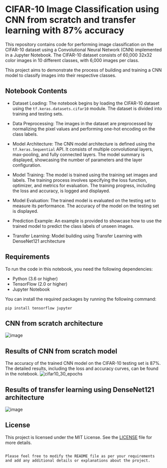 # CIFAR-10 Image Classification using CNN from scratch and transfer learning with 87% accuracy

This repository contains code for performing image classification on the CIFAR-10 dataset using a Convolutional Neural Network (CNN) implemented in a Jupyter Notebook. The CIFAR-10 dataset consists of 60,000 32x32 color images in 10 different classes, with 6,000 images per class.

This project aims to demonstrate the process of building and training a CNN model to classify images into their respective classes.

## Notebook Contents

- Dataset Loading: The notebook begins by loading the CIFAR-10 dataset using the `tf.keras.datasets.cifar10` module. The dataset is divided into training and testing sets.

- Data Preprocessing: The images in the dataset are preprocessed by normalizing the pixel values and performing one-hot encoding on the class labels.

- Model Architecture: The CNN model architecture is defined using the `tf.keras.Sequential` API. It consists of multiple convolutional layers, max-pooling, and fully connected layers. The model summary is displayed, showcasing the number of parameters and the layer configuration.

- Model Training: The model is trained using the training set images and labels. The training process involves specifying the loss function, optimizer, and metrics for evaluation. The training progress, including the loss and accuracy, is logged and displayed.

- Model Evaluation: The trained model is evaluated on the testing set to measure its performance. The accuracy of the model on the testing set is displayed.

- Prediction Example: An example is provided to showcase how to use the trained model to predict the class labels of unseen images.

- Transfer Learning: Model building using Transfer Learning with DenseNet121 architecture

## Requirements

To run the code in this notebook, you need the following dependencies:

- Python (3.6 or higher)
- TensorFlow (2.0 or higher)
- Jupyter Notebook

You can install the required packages by running the following command:

```shell
pip install tensorflow jupyter
```
## CNN from scratch architecture
![image](https://github.com/DiptiSanap/CIFAR10-image-classification-CNN/assets/107847530/f4f6b965-f545-422b-abdb-6a6ca6d07857)



## Results of CNN from scratch model

The accuracy of the trained CNN model on the CIFAR-10 testing set is 87%. The detailed results, including the loss and accuracy curves, can be found in the notebook.
![cifar10_30_epochs](https://github.com/DiptiSanap/CIFAR10-image-classification-CNN/assets/107847530/45e274c0-cf03-47c9-9502-3f09862298d5)

## Results of transfer learning using DenseNet121 architecture
![image](https://github.com/DiptiSanap/CIFAR10-image-classification-CNN/assets/107847530/03edf7c3-0616-4666-9d72-df2663f51bb2)




## License

This project is licensed under the MIT License. See the [LICENSE](LICENSE) file for more details.
```

Please feel free to modify the README file as per your requirements and add any additional details or explanations about the project.
